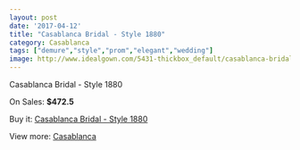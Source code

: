 ```yaml
---
layout: post
date: '2017-04-12'
title: "Casablanca Bridal - Style 1880"
category: Casablanca
tags: ["demure","style","prom","elegant","wedding"]
image: http://www.idealgown.com/5431-thickbox_default/casablanca-bridal-style-1880.jpg
---
```

Casablanca Bridal - Style 1880

On Sales: **$472.5**
<a href="https://www.idealgown.com/en/casablanca/2393-casablanca-bridal-style-1880.html"><amp-img layout="responsive" width="600" height="600" src="//www.idealgown.com/5431-thickbox_default/casablanca-bridal-style-1880.jpg" alt="Casablanca Bridal - Style 1880 0" /></a>
<a href="https://www.idealgown.com/en/casablanca/2393-casablanca-bridal-style-1880.html"><amp-img layout="responsive" width="600" height="600" src="//www.idealgown.com/5433-thickbox_default/casablanca-bridal-style-1880.jpg" alt="Casablanca Bridal - Style 1880 1" /></a>
<a href="https://www.idealgown.com/en/casablanca/2393-casablanca-bridal-style-1880.html"><amp-img layout="responsive" width="600" height="600" src="//www.idealgown.com/5432-thickbox_default/casablanca-bridal-style-1880.jpg" alt="Casablanca Bridal - Style 1880 2" /></a>

Buy it: [Casablanca Bridal - Style 1880](https://www.idealgown.com/en/casablanca/2393-casablanca-bridal-style-1880.html "Casablanca Bridal - Style 1880")

View more: [Casablanca](https://www.idealgown.com/en/31-casablanca "Casablanca")